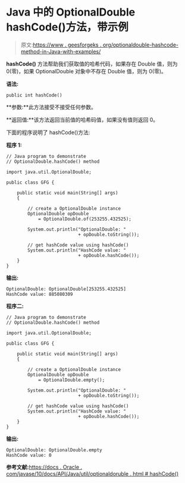 # Java 中的 OptionalDouble hashCode()方法，带示例

> 原文:[https://www . geesforgeks . org/optionaldouble-hashcode-method-in-Java-with-examples/](https://www.geeksforgeeks.org/optionaldouble-hashcode-method-in-java-with-examples/)

**hashCode()** 方法帮助我们获取值的哈希代码，如果存在 Double 值，则为 0(零)，如果 OptionalDouble 对象中不存在 Double 值，则为 0(零)。

**语法:**

```
public int hashCode()

```

**参数:**此方法接受不接受任何参数。

**返回值:**该方法返回当前值的哈希码值，如果没有值则返回 0。

下面的程序说明了 hashCode()方法:

**程序 1:**

```
// Java program to demonstrate
// OptionalDouble.hashCode() method

import java.util.OptionalDouble;

public class GFG {

    public static void main(String[] args)
    {

        // create a OptionalDouble instance
        OptionalDouble opDouble
            = OptionalDouble.of(253255.432525);

        System.out.println("OptionalDouble: "
                           + opDouble.toString());

        // get hashCode value using hashCode()
        System.out.println("HashCode value: "
                           + opDouble.hashCode());
    }
}
```

**输出:**

```
OptionalDouble: OptionalDouble[253255.432525]
HashCode value: 885080309

```

**程序二:**

```
// Java program to demonstrate
// OptionalDouble.hashCode() method

import java.util.OptionalDouble;

public class GFG {

    public static void main(String[] args)
    {

        // create a OptionalDouble instance
        OptionalDouble opDouble
            = OptionalDouble.empty();

        System.out.println("OptionalDouble: "
                           + opDouble.toString());

        // get hashCode value using hashCode()
        System.out.println("HashCode value: "
                           + opDouble.hashCode());
    }
}
```

**输出:**

```
OptionalDouble: OptionalDouble.empty
HashCode value: 0

```

**参考文献:**[https://docs . Oracle . com/javase/10/docs/API/Java/util/optionaldoruble . html # hashCode()](https://docs.oracle.com/javase/10/docs/api/java/util/OptionalDouble.html#hashCode())